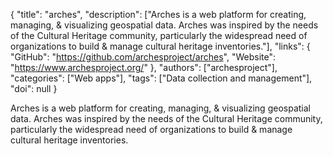 {
  "title": "arches",
  "description": ["Arches is a web platform for creating, managing, & visualizing geospatial data. Arches was inspired by the needs of the Cultural Heritage community, particularly the widespread need of organizations to build & manage cultural heritage inventories."],
  "links": {
    "GitHub": "https://github.com/archesproject/arches",
    "Website": "https://www.archesproject.org/"
  },
  "authors": ["archesproject"],
  "categories": ["Web apps"],
  "tags": ["Data collection and management"],
  "doi": null
}

<!-- Generated by csv2md.R – do not edit by hand -->

Arches is a web platform for creating, managing, & visualizing geospatial data. Arches was inspired by the needs of the Cultural Heritage community, particularly the widespread need of organizations to build & manage cultural heritage inventories.